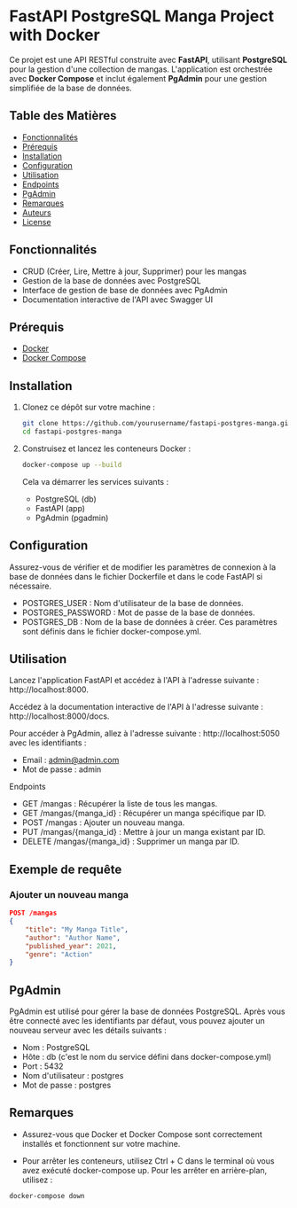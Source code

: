 # FastAPI PostgreSQL Manga Project with Docker

Ce projet est une API RESTful construite avec **FastAPI**, utilisant **PostgreSQL** pour la gestion d'une collection de mangas. L'application est orchestrée avec **Docker Compose** et inclut également **PgAdmin** pour une gestion simplifiée de la base de données.

## Table des Matières

- [Fonctionnalités](#fonctionnalités)
- [Prérequis](#prérequis)
- [Installation](#installation)
- [Configuration](#configuration)
- [Utilisation](#utilisation)
- [Endpoints](#endpoints)
- [PgAdmin](#pgadmin)
- [Remarques](#remarques)
- [Auteurs](#auteurs)
- [License](#license)

## Fonctionnalités

- CRUD (Créer, Lire, Mettre à jour, Supprimer) pour les mangas
- Gestion de la base de données avec PostgreSQL
- Interface de gestion de base de données avec PgAdmin
- Documentation interactive de l'API avec Swagger UI

## Prérequis

- [Docker](https://docs.docker.com/get-docker/)
- [Docker Compose](https://docs.docker.com/compose/install/)

## Installation

1. Clonez ce dépôt sur votre machine :

   ```bash
   git clone https://github.com/yourusername/fastapi-postgres-manga.git
   cd fastapi-postgres-manga
   ```

2. Construisez et lancez les conteneurs Docker :
    ```bash
    docker-compose up --build
    ```
    Cela va démarrer les services suivants :

    - PostgreSQL (db)
    - FastAPI (app)
    - PgAdmin (pgadmin)

## Configuration
Assurez-vous de vérifier et de modifier les paramètres de connexion à la base de données dans le fichier Dockerfile et dans le code FastAPI si nécessaire.

- POSTGRES_USER : Nom d'utilisateur de la base de données.
- POSTGRES_PASSWORD : Mot de passe de la base de données.
- POSTGRES_DB : Nom de la base de données à créer.
Ces paramètres sont définis dans le fichier docker-compose.yml.

## Utilisation
Lancez l'application FastAPI et accédez à l'API à l'adresse suivante : http://localhost:8000.

Accédez à la documentation interactive de l'API à l'adresse suivante : http://localhost:8000/docs.

Pour accéder à PgAdmin, allez à l'adresse suivante : http://localhost:5050 avec les identifiants :

- Email : admin@admin.com
- Mot de passe : admin

Endpoints
- GET /mangas : Récupérer la liste de tous les mangas.
- GET /mangas/{manga_id} : Récupérer un manga spécifique par ID.
- POST /mangas : Ajouter un nouveau manga.
- PUT /mangas/{manga_id} : Mettre à jour un manga existant par ID.
- DELETE /mangas/{manga_id} : Supprimer un manga par ID.

## Exemple de requête
### Ajouter un nouveau manga
```json
POST /mangas
{
    "title": "My Manga Title",
    "author": "Author Name",
    "published_year": 2021,
    "genre": "Action"
}
```

## PgAdmin
PgAdmin est utilisé pour gérer la base de données PostgreSQL. Après vous être connecté avec les identifiants par défaut, vous pouvez ajouter un nouveau serveur avec les détails suivants :

- Nom : PostgreSQL
- Hôte : db (c'est le nom du service défini dans docker-compose.yml)
- Port : 5432
- Nom d'utilisateur : postgres
- Mot de passe : postgres

## Remarques
- Assurez-vous que Docker et Docker Compose sont correctement installés et fonctionnent sur votre machine.

- Pour arrêter les conteneurs, utilisez Ctrl + C dans le terminal où vous avez exécuté docker-compose up. Pour les arrêter en arrière-plan, utilisez :

```bash
docker-compose down
```